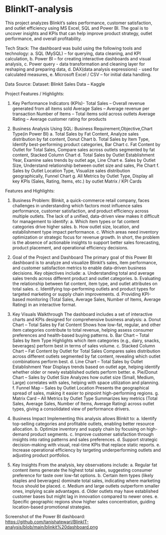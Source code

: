 # BlinkIT-analysis
This project analyzes Blinkit’s sales performance, customer satisfaction, and outlet efficiency using MS Excel, SQL and Power BI.
The goal is to uncover insights and KPIs that can help improve product strategy, outlet performance, and overall profitability.

Tech Stack:
The dashboard was build using the following tools and technology:
a. SQL (MySQL) – for querying, data cleaning, and KPI calculation,
b. Power BI – for creating interactive dashboards and visual analysis,
c. Power query - data transformation and cleaning layer for reshaping and preparing data,
d. DAX(data analysis expressions) - used for calculated measures,
e. Microsoft Excel / CSV – for initial data handling.

Data Source:
Dataset: Blinkit Sales Data – Kaggle

Project Features / Highlights:
1. Key Performance Indicators (KPIs)-
Total Sales – Overall revenue generated from all items sold
Average Sales – Average revenue per transaction
Number of Items – Total items sold across outlets
Average Rating – Average customer rating for products

2. Business Analysis Using SQL:
Business Requirement,Objective,Chart Type(in Power BI)
a.	Total Sales by Fat Content,	Analyze sales distribution by fat content, Donut Chart
b.	Total Sales by Item Type,	Identify best-performing product categories,	Bar Chart
c.	Fat Content by Outlet for Total Sales, Compare sales across outlets segmented by fat content, Stacked Column Chart
d.	Total Sales by Outlet Establishment Year, Examine sales trends by outlet age, Line Chart
e.	Sales by Outlet Size, Understand relationship between outlet size and sales, Pie Chart
f.	Sales by Outlet Location Type, Visualize sales distribution geographically, Funnel Chart
g.	All Metrics by Outlet Type, Display all key KPIs (Sales, Rating, Items, etc.) by outlet	Matrix / KPI Cards

Features and Highlights:
1. Business Problem:
Blinkit, a quick-commerce retail company, faces challenges in understanding which factors most influence sales performance, customer satisfaction, and product efficiency across multiple outlets.
The lack of a unified, data-driven view makes it difficult for management to identify:
a. Which item types or fat content categories drive higher sales.
b. How outlet size, location, and establishment type impact performance.
c. Which areas need inventory optimization or strategic focus for revenue growth.
In short, the problem is the absence of actionable insights to support better sales forecasting, product placement, and operational efficiency decisions.

2. Goal of the Project and Dashboard
The primary goal of this Power BI dashboard is to analyze and visualize Blinkit’s sales, item performance, and customer satisfaction metrics to enable data-driven business decisions.
Key objectives include:
a. Understanding total and average sales trends across different product and outlet categories.
b. Evaluating the relationship between fat content, item type, and outlet attributes on total sales.
c. Identifying top-performing outlets and product types for targeted marketing or supply chain improvements.
d. Providing KPI-based monitoring (Total Sales, Average Sales, Number of Items, Average Rating) in an interactive format.

3. Key Visuals Walkthrough
The dashboard includes a set of interactive charts and KPIs designed for comprehensive business analysis:
a. Donut Chart – Total Sales by Fat Content
Shows how low-fat, regular, and other item categories contribute to total revenue, helping assess consumer preferences and health-based buying patterns.
b. Bar Chart – Total Sales by Item Type
Highlights which item categories (e.g., dairy, snacks, beverages) perform best in terms of sales volume.
c. Stacked Column Chart – Fat Content by Outlet for Total Sales
Compares sales distribution across different outlets segmented by fat content, revealing which outlet combinations perform best.
d. Line Chart – Total Sales by Outlet Establishment Year
Displays trends based on outlet age, helping identify whether older or newly established outlets perform better.
e. Pie/Donut Chart – Sales by Outlet Size
Analyzes how outlet size (Small, Medium, Large) correlates with sales, helping with space utilization and planning.
f. Funnel Map – Sales by Outlet Location
Presents the geographical spread of sales, making it easier to pinpoint high-performing regions.
g. Matrix Card – All Metrics by Outlet Type
Summarizes key metrics (Total Sales, Average Sales, Number of Items, Average Rating) across outlet types, giving a consolidated view of performance drivers.

4. Business Impact
Implementing this analysis allows Blinkit to:
a. Identify top-selling categories and profitable outlets, enabling better resource allocation.
b. Optimize inventory and supply chain by focusing on high-demand product segments.
c. Improve customer satisfaction through insights into rating patterns and sales preferences.
d. Support strategic decision-making with visual, real-time KPIs that replace static reports.
e. Increase operational efficiency by targeting underperforming outlets and adjusting product portfolios.

5. Key Insights
From the analysis, key observations include:
a. Regular fat content items generate the highest total sales, suggesting consumer preference for taste over low-fat options.
b. Certain item types (likely staples and beverages) dominate total sales, indicating where marketing focus should be placed.
c. Medium and large outlets outperform smaller ones, implying scale advantages.
d. Older outlets may have established customer bases but might lag in innovation compared to newer ones.
e. Specific geographic regions show higher sales concentration, guiding location-based promotional strategies.

Screenshot of the Power BI dashboard: https://github.com/tanishatewari/BlinkIT-analysis/blob/main/blinkit%20dashboard.png
